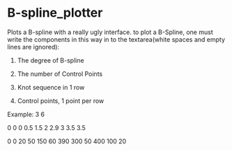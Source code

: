 B-spline_plotter
================

Plots a B-spline with a really ugly interface.
to plot a B-Spline, one must write the components in this way in to the textarea(white spaces and empty lines are ignored):

1. The degree of B-spline
2. The number of Control Points

3. Knot sequence in 1 row

4. Control points, 1 point per row

Example:
3 
6

0 0 0 0.5  1.5 2 2.9 3 3.5 3.5

0 0 
20 50 
150 60 
390 300
50 400
100 20 
